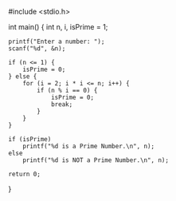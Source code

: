 #include <stdio.h>

int main() {
    int n, i, isPrime = 1;

    printf("Enter a number: ");
    scanf("%d", &n);

    if (n <= 1) {
        isPrime = 0; 
    } else {
        for (i = 2; i * i <= n; i++) {
            if (n % i == 0) {
                isPrime = 0;
                break;
            }
        }
    }

    if (isPrime)
        printf("%d is a Prime Number.\n", n);
    else
        printf("%d is NOT a Prime Number.\n", n);

    return 0;
}
